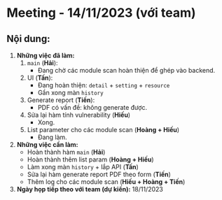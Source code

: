 # Meeting - 14/11/2023 (với team)
## Nội dung:
1. **Những việc đã làm:**
    1. `main` (**Hải**):
        - Đang chờ các module scan hoàn thiện để ghép vào backend.
    2. UI (**Tấn**):
        - Đang hoàn thiện: `detail` + `setting` + `resource`
        - Gần xong màn `history` 
    3. Generate report (**Tiến**):
        - PDF có vấn đề: không generate được.
    4. Sửa lại hàm tính vulnerability (**Hiếu**)
        - Xong.
    5. List parameter cho các module scan (**Hoàng + Hiếu**)
        - Đang làm.
2. **Những việc cần làm:**
    - Hoàn thành hàm `main` (**Hải**)
    - Hoàn thành thêm list param (**Hoàng + Hiếu**)
    - Làm xong màn `history` + lắp API (**Tấn**)
    - Sửa lại hàm generate report PDF theo form (**Tiến**)
    - Thêm log cho các module scan (**Hiếu + Hoàng + Tiến**)
3. **Ngày họp tiếp theo với team (dự kiến):** 18/11/2023
